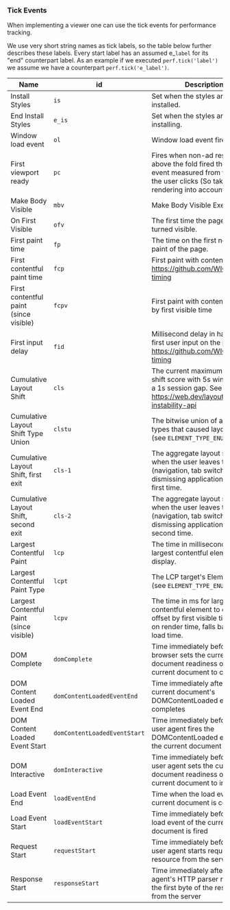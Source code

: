 ### Tick Events

When implementing a viewer one can use the tick events for performance tracking.

We use very short string names as tick labels, so the table below
further describes these labels.
Every start label has an assumed e\_`label` for its "end" counterpart label.
As an example if we executed `perf.tick('label')` we assume we have a counterpart
`perf.tick('e_label')`.

| Name                                     | id                           | Description                                                                                                                                    |
| ---------------------------------------- | ---------------------------- | ---------------------------------------------------------------------------------------------------------------------------------------------- |
| Install Styles                           | `is`                         | Set when the styles are installed.                                                                                                             |
| End Install Styles                       | `e_is`                       | Set when the styles are done installing.                                                                                                       |
| Window load event                        | `ol`                         | Window load event fired.                                                                                                                       |
| First viewport ready                     | `pc`                         | Fires when non-ad resources above the fold fired their load event measured from the time the user clicks (So takes pre-rendering into account) |
| Make Body Visible                        | `mbv`                        | Make Body Visible Executes.                                                                                                                    |
| On First Visible                         | `ofv`                        | The first time the page has been turned visible.                                                                                               |
| First paint time                         | `fp`                         | The time on the first non-blank paint of the page.                                                                                             |
| First contentful paint time              | `fcp`                        | First paint with content. See https://github.com/WICG/paint-timing                                                                             |
| First contentful paint (since visible)   | `fcpv`                       | First paint with content, offset by first visible time                                                                                         |
| First input delay                        | `fid`                        | Millisecond delay in handling the first user input on the page. See https://github.com/WICG/event-timing                                       |
| Cumulative Layout Shift                  | `cls`                        | The current maximum layout shift score with 5s windows and a 1s session gap. See https://web.dev/layout-instability-api                        |
| Cumulative Layout Shift Type Union       | `clstu`                      | The bitwise union of all Element types that caused layout shift (see `ELEMENT_TYPE_ENUM`)                                                           |
| Cumulative Layout Shift, first exit      | `cls-1`                      | The aggregate layout shift score when the user leaves the page (navigation, tab switching, dismissing application) for the first time.         |
| Cumulative Layout Shift, second exit     | `cls-2`                      | The aggregate layout shift score when the user leaves the page (navigation, tab switching, dismissing application) for the second time.        |
| Largest Contentful Paint                 | `lcp`                        | The time in milliseconds for the largest contentful element to display.                                                                        |
| Largest Contentful Paint Type            | `lcpt`                       | The LCP target's Element type (see `ELEMENT_TYPE_ENUM`)                                                                                             |
| Largest Contentful Paint (since visible) | `lcpv`                       | The time in ms for largest contentful element to display, offset by first visible time. Based on render time, falls back to load time.         |
| DOM Complete                             | `domComplete`                | Time immediately before the browser sets the current document readiness of the current document to complete                                    |
| DOM Content Loaded Event End             | `domContentLoadedEventEnd`   | Time immediately after the current document's DOMContentLoaded event completes                                                                 |
| DOM Content Loaded Event Start           | `domContentLoadedEventStart` | Time immediately before the user agent fires the DOMContentLoaded event at the current document                                                |
| DOM Interactive                          | `domInteractive`             | Time immediately before the user agent sets the current document readiness of the current document to interactive                              |
| Load Event End                           | `loadEventEnd`               | Time when the load event of the current document is completed                                                                                  |
| Load Event Start                         | `loadEventStart`             | Time immediately before the load event of the current document is fired                                                                        |
| Request Start                            | `requestStart`               | Time immediately before the user agent starts requesting the resource from the server                                                          |
| Response Start                           | `responseStart`              | Time immediately after the user agent's HTTP parser receives the first byte of the response from the server                                    |
